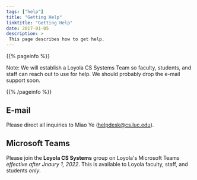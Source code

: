 ```yaml
---
tags: ["help"]
title: "Getting Help"
linktitle: "Getting Help"
date: 2017-01-05
description: >
 This page describes how to get help. 
---
```


{{% pageinfo %}}

Note: We will establish a Loyola CS Systems Team so faculty, students, and staff can reach out to use for help.
We should probably drop the e-mail support soon.

{{% /pageinfo %}}


## E-mail

Please direct all inquiries to Miao Ye (<helpdesk@cs.luc.edu>).

## Microsoft Teams

Please join the **Loyola CS Systems** group on Loyola's Microsoft Teams *effective after Jnaury 1, 2022*.
This is available to Loyola faculty, staff, and students *only*.
